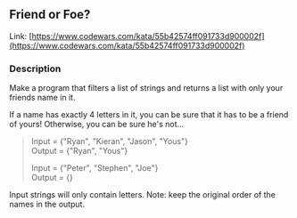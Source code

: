 ## Friend or Foe?

Link: [https://www.codewars.com/kata/55b42574ff091733d900002f](https://www.codewars.com/kata/55b42574ff091733d900002f)

### Description

Make a program that filters a list of strings and returns a list with only your friends name in it.

If a name has exactly 4 letters in it, you can be sure that it has to be a friend of yours! Otherwise, you can be sure he's not...

> Input = {"Ryan", "Kieran", "Jason", "Yous"}  
> Output = {"Ryan", "Yous"}
>
> Input = {"Peter", "Stephen", "Joe"}  
> Output = {}

Input strings will only contain letters. Note: keep the original order of the names in the output.
